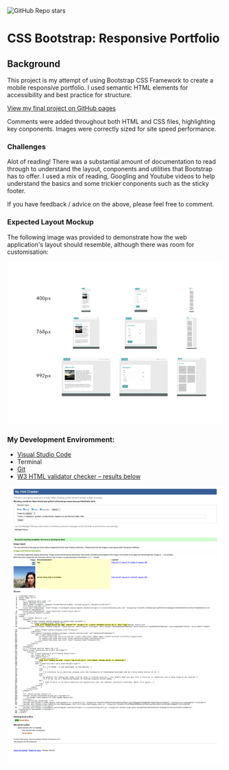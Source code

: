 ![GitHub Repo stars](https://img.shields.io/github/stars/rubybassi?style=social)

# CSS Bootstrap: Responsive Portfolio

## Background

This project is my attempt of using Bootstrap CSS Framework to create a mobile responsive portfolio. I used semantic HTML elements for accessibility and best practice for structure.

[View my final project on GitHub pages](https://rubybassi.github.io/pretty-cool-responsive-portfolio/)

Comments were added throughout both HTML and CSS files, highlighting key conponents. Images were correctly sized for site speed performance.

### Challenges

Alot of reading! There was a substantial amount of documentation to read through to understand the layout, conponents and utilities that Bootstrap has to offer. I used a mix of reading, Googling and Youtube videos to help understand the basics and some trickier conponents such as the sticky footer.

If you have feedback / advice on the above, please feel free to comment.


### Expected Layout Mockup

The following image was provided to demonstrate how the web application's layout should resemble, although there was room for customisation:

![End Game Mock Up](assets/images/mockup.png)

### My Development Enviromment:
* [Visual Studio Code](https://code.visualstudio.com/)
* Terminal
* [Git](https://git-scm.com/book/en/v2/Getting-Started-Installing-Git)
* [W3 HTML validator checker – results below](https://validator.w3.org/)

![W3 HTML validator checker](assets/images/w3-validator-results.png)
